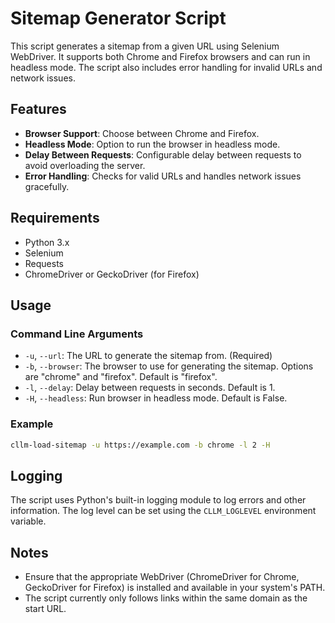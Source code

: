 # Sitemap Generator Script

This script generates a sitemap from a given URL using Selenium WebDriver. It supports both Chrome and Firefox browsers and can run in headless mode. The script also includes error handling for invalid URLs and network issues.

## Features

- **Browser Support**: Choose between Chrome and Firefox.
- **Headless Mode**: Option to run the browser in headless mode.
- **Delay Between Requests**: Configurable delay between requests to avoid overloading the server.
- **Error Handling**: Checks for valid URLs and handles network issues gracefully.

## Requirements

- Python 3.x
- Selenium
- Requests
- ChromeDriver or GeckoDriver (for Firefox)

## Usage

### Command Line Arguments

- `-u`, `--url`: The URL to generate the sitemap from. (Required)
- `-b`, `--browser`: The browser to use for generating the sitemap. Options are "chrome" and "firefox". Default is "firefox".
- `-l`, `--delay`: Delay between requests in seconds. Default is 1.
- `-H`, `--headless`: Run browser in headless mode. Default is False.

### Example

```sh
cllm-load-sitemap -u https://example.com -b chrome -l 2 -H
```

## Logging

The script uses Python's built-in logging module to log errors and other information. The log level can be set using the `CLLM_LOGLEVEL` environment variable.

## Notes

- Ensure that the appropriate WebDriver (ChromeDriver for Chrome, GeckoDriver for Firefox) is installed and available in your system's PATH.
- The script currently only follows links within the same domain as the start URL.
